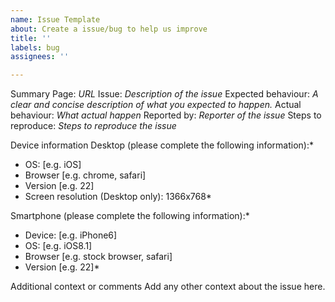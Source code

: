 ```yaml
---
name: Issue Template
about: Create a issue/bug to help us improve
title: ''
labels: bug
assignees: ''

---
```


Summary
Page: *URL*
Issue: *Description of the issue*
Expected behaviour: *A clear and concise description of what you expected to happen.*
Actual behaviour: *What actual happen* 
Reported by: *Reporter of the issue*
Steps to reproduce: *Steps to reproduce the issue*

Device information
Desktop (please complete the following information):*
 - OS: [e.g. iOS]
 - Browser [e.g. chrome, safari]
 - Version [e.g. 22]
-  Screen resolution (Desktop only): 1366x768*

Smartphone (please complete the following information):*
 - Device: [e.g. iPhone6]
 - OS: [e.g. iOS8.1]
 - Browser [e.g. stock browser, safari]
 - Version [e.g. 22]*

Additional context or comments
Add any other context about the issue here.
